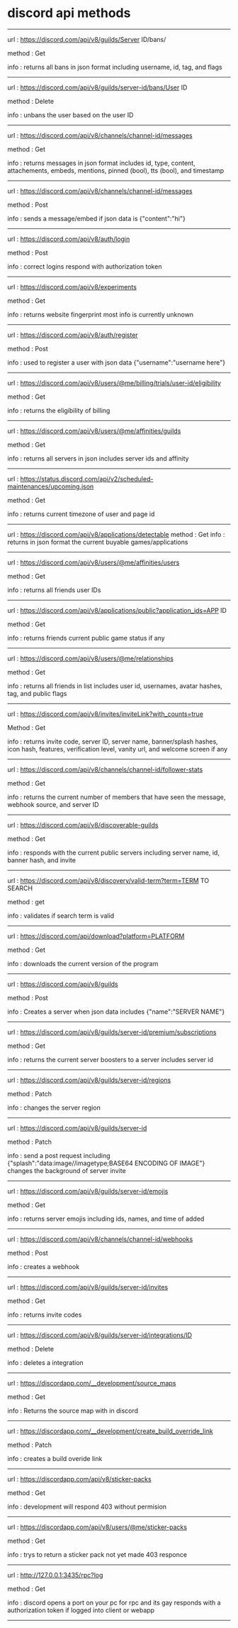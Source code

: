 # discord api methods

----------------------------------------------------------------------------------

url : https://discord.com/api/v8/guilds/Server ID/bans/ 

method : Get

info : returns all bans in json format including username, id, tag, and flags

----------------------------------------------------------------------------------

url : https://discord.com/api/v8/guilds/server-id/bans/User ID

method : Delete

info : unbans the user based on the user ID

----------------------------------------------------------------------------------

url : https://discord.com/api/v8/channels/channel-id/messages

method : Get

info : returns messages in json format includes id, type, content, attachements, embeds, mentions, pinned (bool), tts (bool), and timestamp

----------------------------------------------------------------------------------

url : https://discord.com/api/v8/channels/channel-id/messages

method : Post

info : sends a message/embed if json data is {"content":"hi"}

----------------------------------------------------------------------------------

url : https://discord.com/api/v8/auth/login

method : Post

info : correct logins respond with authorization token

----------------------------------------------------------------------------------

url : https://discord.com/api/v8/experiments

method : Get

info : returns website fingerprint most info is currently unknown

----------------------------------------------------------------------------------

url : https://discord.com/api/v8/auth/register

method : Post

info : used to register a user with json data {"username":"username here"}

----------------------------------------------------------------------------------

url : https://discord.com/api/v8/users/@me/billing/trials/user-id/eligibility

method : Get

info : returns the eligibility of billing

----------------------------------------------------------------------------------

url : https://discord.com/api/v8/users/@me/affinities/guilds

method : Get

info : returns all servers in json includes server ids and affinity

----------------------------------------------------------------------------------

url : https://status.discord.com/api/v2/scheduled-maintenances/upcoming.json

method : Get

info : returns current timezone of user and page id

----------------------------------------------------------------------------------

url : https://discord.com/api/v8/applications/detectable
method : Get
info : returns in json format the current buyable games/applications

----------------------------------------------------------------------------------

url : https://discord.com/api/v8/users/@me/affinities/users

method : Get

info : returns all friends user IDs

----------------------------------------------------------------------------------

url : https://discord.com/api/v8/applications/public?application_ids=APP ID

method : Get

info : returns friends current public game status if any

----------------------------------------------------------------------------------

url : https://discord.com/api/v8/users/@me/relationships

method : Get

info : returns all friends in list includes user id, usernames, avatar hashes, tag, and public flags

----------------------------------------------------------------------------------

url : https://discord.com/api/v8/invites/inviteLink?with_counts=true

Method : Get

info : returns invite code, server ID, server name, banner/splash hashes, icon hash, features, verification level, vanity url, and welcome screen if any

----------------------------------------------------------------------------------

url : https://discord.com/api/v8/channels/channel-id/follower-stats

method : Get

info : returns the current number of members that have seen the message, webhook source, and server ID

----------------------------------------------------------------------------------

url : https://discord.com/api/v8/discoverable-guilds

method : Get

info : responds with the current public servers including server name, id, banner hash, and invite

----------------------------------------------------------------------------------

url : https://discord.com/api/v8/discovery/valid-term?term=TERM TO SEARCH

method : get

info : validates if search term is valid

----------------------------------------------------------------------------------

url : https://discord.com/api/download?platform=PLATFORM

method : Get

info : downloads the current version of the program

----------------------------------------------------------------------------------

url : https://discord.com/api/v8/guilds

method : Post

info : Creates a server when json data includes {"name":"SERVER NAME"}

----------------------------------------------------------------------------------

url : https://discord.com/api/v8/guilds/server-id/premium/subscriptions

method : Get

info : returns the current server boosters to a server includes server id 

----------------------------------------------------------------------------------

url : https://discord.com/api/v8/guilds/server-id/regions

method : Patch

info : changes the server region 

----------------------------------------------------------------------------------

url : https://discord.com/api/v8/guilds/server-id

method : Patch

info : send a post request including {"splash":"data:image//imagetype;BASE64 ENCODING OF IMAGE"} changes the background of server invite

----------------------------------------------------------------------------------

url : https://discord.com/api/v8/guilds/server-id/emojis

method : Get

info : returns server emojis including ids, names, and time of added

----------------------------------------------------------------------------------

url : https://discord.com/api/v8/channels/channel-id/webhooks

method : Post

info : creates a webhook

----------------------------------------------------------------------------------

url : https://discord.com/api/v8/guilds/server-id/invites

method : Get

info : returns invite codes

----------------------------------------------------------------------------------

url : https://discord.com/api/v8/guilds/server-id/integrations/ID

method : Delete

info : deletes a integration

----------------------------------------------------------------------------------

url : https://discordapp.com/__development/source_maps

method : Get

info : Returns the source map with in discord

----------------------------------------------------------------------------------

url : https://discordapp.com/__development/create_build_override_link

method : Patch

info : creates a build overide link 

----------------------------------------------------------------------------------

url : https://discordapp.com/api/v8/sticker-packs

method : Get

info : development will respond 403 without permision

----------------------------------------------------------------------------------

url : https://discordapp.com/api/v8/users/@me/sticker-packs

method : Get

info : trys to return a sticker pack not yet made 403 responce

----------------------------------------------------------------------------------

url : http://127.0.0.1:3435/rpc?log

method : Get

info : discord opens a port on your pc for rpc and its gay responds with a authorization token if logged into client or webapp

----------------------------------------------------------------------------------

